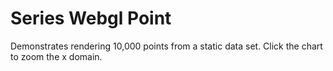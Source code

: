# Series Webgl Point

Demonstrates rendering 10,000 points from a static data set. Click the chart to zoom the x domain.